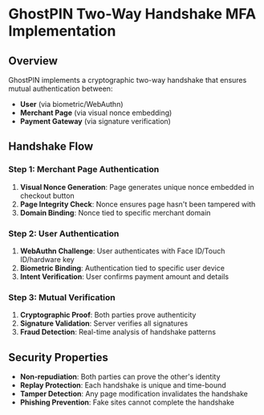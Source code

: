 # GhostPIN Two-Way Handshake MFA Implementation

## Overview
GhostPIN implements a cryptographic two-way handshake that ensures mutual authentication between:
- **User** (via biometric/WebAuthn)
- **Merchant Page** (via visual nonce embedding)
- **Payment Gateway** (via signature verification)

## Handshake Flow

### Step 1: Merchant Page Authentication
1. **Visual Nonce Generation**: Page generates unique nonce embedded in checkout button
2. **Page Integrity Check**: Nonce ensures page hasn't been tampered with
3. **Domain Binding**: Nonce tied to specific merchant domain

### Step 2: User Authentication
1. **WebAuthn Challenge**: User authenticates with Face ID/Touch ID/hardware key
2. **Biometric Binding**: Authentication tied to specific user device
3. **Intent Verification**: User confirms payment amount and details

### Step 3: Mutual Verification
1. **Cryptographic Proof**: Both parties prove authenticity
2. **Signature Validation**: Server verifies all signatures
3. **Fraud Detection**: Real-time analysis of handshake patterns

## Security Properties

- **Non-repudiation**: Both parties can prove the other's identity
- **Replay Protection**: Each handshake is unique and time-bound
- **Tamper Detection**: Any page modification invalidates the handshake
- **Phishing Prevention**: Fake sites cannot complete the handshake
